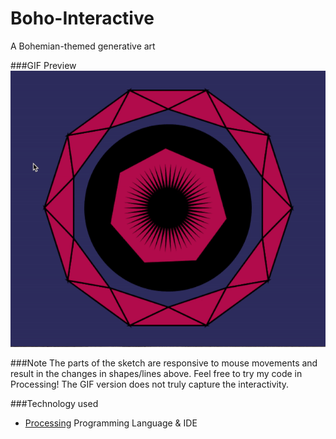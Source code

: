 # Boho-Interactive
A Bohemian-themed generative art

###GIF Preview
![alt tag](https://github.com/Samihaamin/Boho-Interactive/blob/master/BohoInteractive.gif)

###Note
The parts of the sketch are responsive to mouse movements and result in the changes in shapes/lines above. Feel free to try my code in Processing! The GIF version does not truly capture the interactivity.

###Technology used
* [Processing](https://processing.org) Programming Language & IDE
